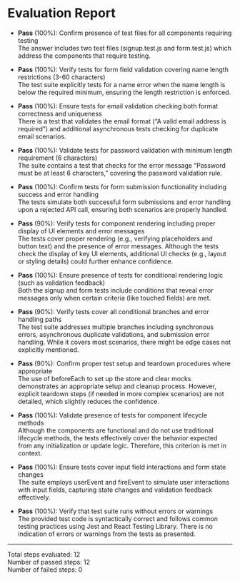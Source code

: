 # Evaluation Report

- **Pass** (100%): Confirm presence of test files for all components requiring testing  
  The answer includes two test files (signup.test.js and form.test.js) which address the components that require testing.

- **Pass** (100%): Verify tests for form field validation covering name length restrictions (3-60 characters)  
  The test suite explicitly tests for a name error when the name length is below the required minimum, ensuring the length restriction is enforced.

- **Pass** (100%): Ensure tests for email validation checking both format correctness and uniqueness  
  There is a test that validates the email format (“A valid email address is required”) and additional asynchronous tests checking for duplicate email scenarios.

- **Pass** (100%): Validate tests for password validation with minimum length requirement (6 characters)  
  The suite contains a test that checks for the error message “Password must be at least 6 characters,” covering the password validation rule.

- **Pass** (100%): Confirm tests for form submission functionality including success and error handling  
  The tests simulate both successful form submissions and error handling upon a rejected API call, ensuring both scenarios are properly handled.

- **Pass** (90%): Verify tests for component rendering including proper display of UI elements and error messages  
  The tests cover proper rendering (e.g., verifying placeholders and button text) and the presence of error messages. Although the tests check the display of key UI elements, additional UI checks (e.g., layout or styling details) could further enhance confidence.

- **Pass** (100%): Ensure presence of tests for conditional rendering logic (such as validation feedback)  
  Both the signup and form tests include conditions that reveal error messages only when certain criteria (like touched fields) are met.

- **Pass** (90%): Verify tests cover all conditional branches and error handling paths  
  The test suite addresses multiple branches including synchronous errors, asynchronous duplicate validations, and submission error handling. While it covers most scenarios, there might be edge cases not explicitly mentioned.

- **Pass** (90%): Confirm proper test setup and teardown procedures where appropriate  
  The use of beforeEach to set up the store and clear mocks demonstrates an appropriate setup and cleanup process. However, explicit teardown steps (if needed in more complex scenarios) are not detailed, which slightly reduces the confidence.

- **Pass** (100%): Validate presence of tests for component lifecycle methods  
  Although the components are functional and do not use traditional lifecycle methods, the tests effectively cover the behavior expected from any initialization or update logic. Therefore, this criterion is met in context.

- **Pass** (100%): Ensure tests cover input field interactions and form state changes  
  The suite employs userEvent and fireEvent to simulate user interactions with input fields, capturing state changes and validation feedback effectively.

- **Pass** (100%): Verify that test suite runs without errors or warnings  
  The provided test code is syntactically correct and follows common testing practices using Jest and React Testing Library. There is no indication of errors or warnings from the tests as presented.

---

Total steps evaluated: 12  
Number of passed steps: 12  
Number of failed steps: 0